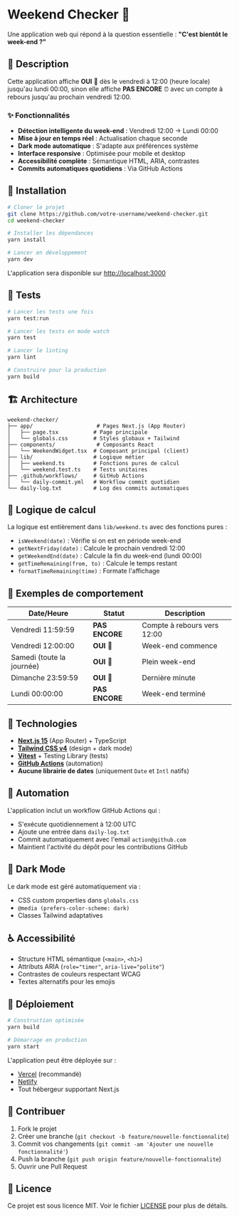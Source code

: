 # Weekend Checker 🎉

Une application web qui répond à la question essentielle : **"C'est bientôt le week-end ?"**

## 📖 Description

Cette application affiche **OUI** 🎉 dès le vendredi à 12:00 (heure locale) jusqu'au lundi 00:00, sinon elle affiche **PAS ENCORE** ⏰ avec un compte à rebours jusqu'au prochain vendredi 12:00.

### ✨ Fonctionnalités

- **Détection intelligente du week-end** : Vendredi 12:00 → Lundi 00:00
- **Mise à jour en temps réel** : Actualisation chaque seconde
- **Dark mode automatique** : S'adapte aux préférences système
- **Interface responsive** : Optimisée pour mobile et desktop
- **Accessibilité complète** : Sémantique HTML, ARIA, contrastes
- **Commits automatiques quotidiens** : Via GitHub Actions

## 🚀 Installation

```bash
# Cloner le projet
git clone https://github.com/votre-username/weekend-checker.git
cd weekend-checker

# Installer les dépendances
yarn install

# Lancer en développement
yarn dev
```

L'application sera disponible sur [http://localhost:3000](http://localhost:3000)

## 🧪 Tests

```bash
# Lancer les tests une fois
yarn test:run

# Lancer les tests en mode watch
yarn test

# Lancer le linting
yarn lint

# Construire pour la production
yarn build
```

## 🏗️ Architecture

```
weekend-checker/
├── app/                    # Pages Next.js (App Router)
│   ├── page.tsx           # Page principale
│   └── globals.css        # Styles globaux + Tailwind
├── components/             # Composants React
│   └── WeekendWidget.tsx  # Composant principal (client)
├── lib/                   # Logique métier
│   ├── weekend.ts         # Fonctions pures de calcul
│   └── weekend.test.ts    # Tests unitaires
├── .github/workflows/     # GitHub Actions
│   └── daily-commit.yml   # Workflow commit quotidien
└── daily-log.txt          # Log des commits automatiques
```

## 🧮 Logique de calcul

La logique est entièrement dans `lib/weekend.ts` avec des fonctions pures :

- `isWeekend(date)` : Vérifie si on est en période week-end
- `getNextFriday(date)` : Calcule le prochain vendredi 12:00
- `getWeekendEnd(date)` : Calcule la fin du week-end (lundi 00:00)
- `getTimeRemaining(from, to)` : Calcule le temps restant
- `formatTimeRemaining(time)` : Formate l'affichage

## 📅 Exemples de comportement

| Date/Heure | Statut | Description |
|------------|--------|-------------|
| Vendredi 11:59:59 | **PAS ENCORE** | Compte à rebours vers 12:00 |
| Vendredi 12:00:00 | **OUI** 🎉 | Week-end commence |
| Samedi (toute la journée) | **OUI** 🎉 | Plein week-end |
| Dimanche 23:59:59 | **OUI** 🎉 | Dernière minute |
| Lundi 00:00:00 | **PAS ENCORE** | Week-end terminé |

## 🔧 Technologies

- **[Next.js 15](https://nextjs.org)** (App Router) + TypeScript
- **[Tailwind CSS v4](https://tailwindcss.com)** (design + dark mode)
- **[Vitest](https://vitest.dev)** + Testing Library (tests)
- **[GitHub Actions](https://github.com/features/actions)** (automation)
- **Aucune librairie de dates** (uniquement `Date` et `Intl` natifs)

## 🤖 Automation

L'application inclut un workflow GitHub Actions qui :
- S'exécute quotidiennement à 12:00 UTC
- Ajoute une entrée dans `daily-log.txt`
- Commit automatiquement avec l'email `action@github.com`
- Maintient l'activité du dépôt pour les contributions GitHub

## 🎨 Dark Mode

Le dark mode est géré automatiquement via :
- CSS custom properties dans `globals.css`
- `@media (prefers-color-scheme: dark)`
- Classes Tailwind adaptatives

## ♿ Accessibilité

- Structure HTML sémantique (`<main>`, `<h1>`)
- Attributs ARIA (`role="timer"`, `aria-live="polite"`)
- Contrastes de couleurs respectant WCAG
- Textes alternatifs pour les emojis

## 🚀 Déploiement

```bash
# Construction optimisée
yarn build

# Démarrage en production
yarn start
```

L'application peut être déployée sur :
- [Vercel](https://vercel.com) (recommandé)
- [Netlify](https://netlify.com)
- Tout hébergeur supportant Next.js

## 🤝 Contribuer

1. Fork le projet
2. Créer une branche (`git checkout -b feature/nouvelle-fonctionnalite`)
3. Commit vos changements (`git commit -am 'Ajouter une nouvelle fonctionnalité'`)
4. Push la branche (`git push origin feature/nouvelle-fonctionnalite`)
5. Ouvrir une Pull Request

## 📝 Licence

Ce projet est sous licence MIT. Voir le fichier [LICENSE](LICENSE) pour plus de détails.
